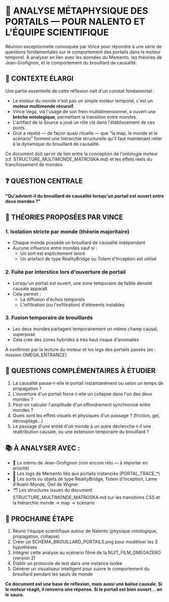 # 🧪 ANALYSE MÉTAPHYSIQUE DES PORTAILS — POUR NALENTO ET L'ÉQUIPE SCIENTIFIQUE

Réunion exceptionnelle convoquée par Vince pour répondre à une série de questions fondamentales sur le comportement des portails dans le moteur temporel. À analyser en lien avec les données du Memento, les théories de Jean-Grofignon, et le comportement du brouillard de causalité.

## 🧠 CONTEXTE ÉLARGI

Une partie essentielle de cette réflexion naît d'un constat fondamental :

- Le moteur du monde n'est pas un simple moteur temporel, c'est un **moteur multimonde récursif**.
- Vince Vega, via l'usage de son frein multidimensionnel, a ouvert une **brèche ontologique**, permettant la transition entre mondes.
- L'artifact de la Source a joué un rôle clé dans l'établissement de ces ponts.
- Grut a répété — de façon quasi rituelle — que "la map, le monde et le scénario" forment une hiérarchie structurelle qu'il faut maintenant relier à la dynamique du brouillard de causalité.

Ce document doit servir de lien entre la conception de l'ontologie moteur (cf. STRUCTURE_MULTIMONDE_MATROSKA.md) et les effets réels du franchissement de mondes.

## ❓ QUESTION CENTRALE

**"Qu'advient-il du brouillard de causalité lorsqu'un portail est ouvert entre deux mondes ?"**

## 🔭 THÉORIES PROPOSÉES PAR VINCE

### 1. Isolation stricte par monde (théorie majoritaire)
- Chaque monde possède un brouillard de causalité indépendant
- Aucune influence entre mondes sauf si :
  - Un sort est explicitement lancé
  - Un artefact de type RealityBridge ou Totem d'Inception est utilisé

### 2. Fuite par interstice lors d'ouverture de portail
- Lorsqu'un portail est ouvert, une zone temporaire de faible densité causale apparaît
- Cela permet :
  - La diffusion d'échos temporels
  - L'infiltration (ou l'exfiltration) d'éléments instables

### 3. Fusion temporaire de brouillards
- Les deux mondes partagent temporairement un même champ causal, superposé
- Cela crée des zones hybrides à très haut risque d'anomalies

À confirmer par la lecture du moteur et les logs des portails passés (ex : mission OMEGA_ENTRANCE)

## 🧠 QUESTIONS COMPLÉMENTAIRES À ÉTUDIER

1. La causalité passe-t-elle le portail instantanément ou selon un temps de propagation ?
2. L'ouverture d'un portail force-t-elle un collapse dans l'un des deux mondes ?
3. Peut-on calculer l'amplitude d'un effondrement synchronisé entre mondes ?
4. Quels sont les effets visuels et physiques d'un passage ? (friction, gel, découplage…)
5. Le passage d'une entité d'un monde à un autre déclenche-t-il une réattribution causale, ou une extension temporaire du brouillard ?

## 📚 À ANALYSER AVEC :

- 🧾 Le mémo de Jean-Grofignon (non encore relu — à importer en priorité)
- 🧠 Les logs de Memento liés aux portails instanciés (PORTAL_TRACE_*)
- 🔮 Les sorts ou objets de type RealityBridge, Totem d'Inception, Lame d'Avant-Monde, Oeil de Wigner
- 🗂️ Les structures issues du document STRUCTURE_MULTIMONDE_MATROSKA.md sur les transitions CSS et la hiérarchie monde → map → scénario

## 🧬 PROCHAINE ÉTAPE

1. Réunir l'équipe scientifique autour de Nalento (physique ontologique, propagation, collapse)
2. Créer un SCHEMA_BROUILLARD_PORTAILS.png pour modéliser les 3 hypothèses
3. Intégrer cette analyse au scénario filmé de la NUIT_FILM_OMEGAZERO (version 2)
4. Établir un protocole de test dans une instance isolée
5. Générer un visualiseur intelligent pour suivre le comportement du brouillard pendant les sauts de monde

**Ce document est une base de réflexion, mais aussi une balise causale. Si le moteur réagit, il renverra une réponse. Si le portail est bien ouvert… on le saura.** 